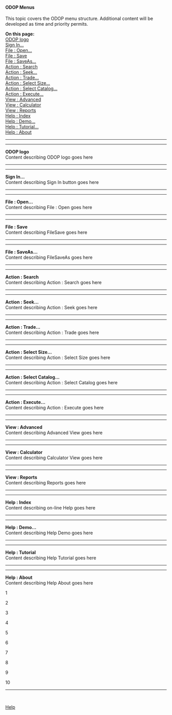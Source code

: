 #### ODOP Menus

This topic covers the ODOP menu structure. 
Additional content will be developed as time and priority permits. 

<!--- When there is real content here, don't forget to include it in the appropriate index.md files.  -->

**On this page:**  
[ODOP logo](menus#ODOPlogo)  
[Sign In...](menus#SignIn)  
[File : Open...](menus#FileOpen)  
[File : Save](menus#FileSave)  
[File : SaveAs...](menus#FileSaveAs)  
[Action : Search](menus#ActionSearch)  
[Action : Seek...](menus#ActionSeek)  
[Action : Trade...](menus#ActionTrade)  
[Action : Select Size...](menus#ActionSelectSize)  
[Action : Select Catalog...](menus#ActionSelectCatalog)  
[Action : Execute...](menus#ActionExecute)  
[View : Advanced](menus#ViewAdvanced)  
[View : Calculator](menus#ViewCalculator)  
[View : Reports](menus#ViewReports)  
[Help : Index](menus#HelpIndex)  
[Help : Demo...](menus#HelpDemo)  
[Help : Tutorial...](menus#HelpTutorial)  
[Help : About](menus#HelpAbout)  

___

<a id="ODOPlogo"></a>  
___

**ODOP logo**  
Content describing ODOP logo goes here  


___

<a id="SignIn"></a>  
___

**Sign In...**  
Content describing Sign In button goes here  


___

<a id="FileOpen"></a>  
___

**File : Open...**  
Content describing File : Open goes here  


___

<a id="FileSave"></a>  
___

**File : Save**  
Content describing FileSave goes here  


___

<a id="FileSaveAs"></a>  
___

**File : SaveAs...**  
Content describing FileSaveAs goes here  


___

<a id="ActionSearch"></a>  
___

**Action : Search**  
Content describing Action : Search goes here  



___

<a id="ActionSeek"></a>  
___

**Action : Seek...**  
Content describing Action : Seek goes here  


___

<a id="ActionTrade"></a>  
___

**Action : Trade...**  
Content describing Action : Trade goes here  



___

<a id="ActionSelectSize"></a>  
___

**Action : Select Size...**  
Content describing Action : Select Size goes here  



___

<a id="ActionSelectCatalog"></a>  
___

**Action : Select Catalog...**  
Content describing Action : Select Catalog goes here  



___

<a id="ActionExecute"></a>  
___

**Action : Execute...**  
Content describing Action : Execute goes here  



___

<a id="ViewAdvanced"></a>  
___

**View : Advanced**  
Content describing Advanced View goes here  



___

<a id="ViewCalculator"></a>  
___

**View : Calculator**  
Content describing Calculator View goes here  



___

<a id="ViewReports"></a>  
___

**View : Reports**  
Content describing Reports goes here  



___

<a id="HelpIndex"></a>  
___

**Help : Index**  
Content describing on-line Help goes here  



___

<a id="HelpDemo"></a>  
___

**Help : Demo...**  
Content describing Help Demo goes here  



___

<a id="HelpTutorial"></a>  
___

**Help : Tutorial**  
Content describing Help Tutorial goes here  



___

<a id="HelpAbout"></a>  
___

**Help : About**  
Content describing Help About goes here  

1  

2  

3  

4  

5  

6  

7  

8  

9  

10  

___

&nbsp;
 
[Help](./)

